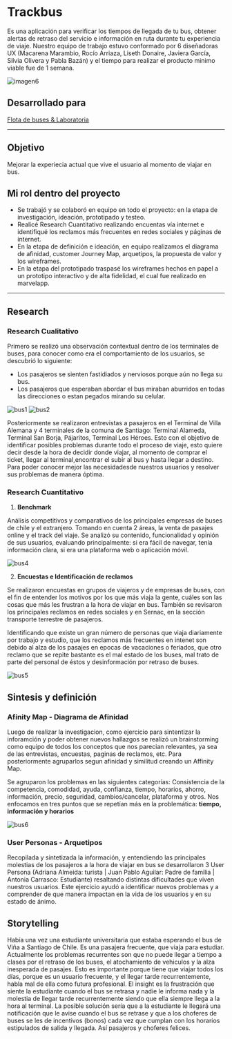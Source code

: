 # Trackbus
Es una aplicación para verificar los tiempos de llegada de tu bus, obtener alertas de retraso del servicio e información en ruta durante tu experiencia de viaje. Nuestro equipo de trabajo estuvo conformado por 6 diseñadoras UX (Macarena Marambio, Rocío Arriaza, Liseth Donaire, Javiera García, Silvia Olivera y Pabla Bazán) y el tiempo para realizar el producto minimo viable fue de 1 semana.

![imagen6](https://user-images.githubusercontent.com/32286870/38166074-4bc38e36-34f4-11e8-9a1a-3e6720b97381.png)

## Desarrollado para 
[Flota de buses & Laboratoria](https://marvelapp.com/7gj565e)

***
## Objetivo
Mejorar la experiecia actual que vive el usuario al momento de viajar en bus.

## Mi rol dentro del proyecto
- Se trabajó y se colaboró en equipo en todo el proyecto: en la etapa de investigación, ideación, prototipado y testeo.
- Realicé Research Cuantitativo realizando encuentas vía internet e identifiqué los reclamos más frecuentes en redes sociales y páginas de internet.
- En la etapa de definición e ideación, en equipo realizamos el diagrama de afinidad, customer Journey Map, arquetipos, la propuesta de valor y los wireframes.
- En la etapa del prototipado traspasé los wireframes hechos en papel a un prototipo interactivo y de alta fidelidad, el cual fue realizado en marvelapp.

***

## Research
### Research Cualitativo

Primero se realizó una observación contextual dentro de los terminales de buses, para conocer como era el comportamiento de los usuarios, se descubrió lo siguiente:
- Los pasajeros se sienten fastidiados y nerviosos porque aún no llega su bus.
- Los pasajeros que esperaban abordar el bus miraban aburridos en todas las direcciones o estan pegados mirando su celular.

![bus1](https://user-images.githubusercontent.com/32286870/38166615-03032aae-34fd-11e8-9552-716703546688.png)
![bus2](https://user-images.githubusercontent.com/32286870/38166725-e9f3ea6a-34fe-11e8-9661-5b7cb111f476.png)

Posteriormente se realizaron entrevistas a pasajeros en el Terminal de Villa Alemana y 4 terminales de la comuna de Santiago: Terminal Alameda, Terminal San Borja, Pájaritos, Terminal Los Héroes. Esto con el objetivo de identificar posibles problemas durante todo el proceso de viaje, esto quiere decir desde la hora de decidir donde viajar, al momento de comprar el ticket, llegar al terminal,encontrar el subir al bus y hasta llegar a destino. Para poder conocer mejor las necesidadesde nuestros usuarios y resolver sus problemas de manera óptima.

### Research Cuantitativo

1. **Benchmark** 

Análisis competitivos y comparativos de los principales empresas de buses de chile y el extranjero. Tomando en cuenta 2 áreas, la venta de pasajes online y el track del viaje. Se analizó su contenido, funcionalidad y opinión de sus usuarios, evaluando principalmente: si era fácil de navegar, tenía información clara, si era una plataforma web o aplicación móvil.

![bus4](https://user-images.githubusercontent.com/32286870/38166898-1f0806d4-3502-11e8-920b-95be7a6e1723.png)

2. **Encuestas e Identificación de reclamos**

Se realizaron encuestas en grupos de viajeros y de empresas de buses, con el fin de entender los motivos por los que más viaja la gente, cuáles son las cosas que más les frustran a la hora de viajar en bus. También se revisaron los principales reclamos en redes sociales y en Sernac, en la sección transporte terrestre de pasajeros.

Identificando que existe un gran número de personas que viaja diariamente por trabajo y estudio, que los reclamos más frecuentes en intenet son debido al alza de los pasajes en epocas de vacaciones o feriados, que otro reclamo que se repite bastante es el mal estado de los buses, mal trato de parte del personal de éstos y desinformación por retraso de buses.

![bus5](https://user-images.githubusercontent.com/32286870/38167232-50d68734-3508-11e8-86f7-3d15cd37908e.png)

## Sintesis y definición

### Afinity Map - Diagrama de Afinidad
Luego de realizar la investigacion, como ejercicio para sintentizar la inforamción y poder obtener nuevos hallazgos se realizó un brainstorming como equipo de todos los conceptos que nos parecian relevantes, ya sea de las entrevistas, encuestas, paginas de reclamos, etc. Para posteriormente agruparlos segun afinidad y similitud creando un Affinity Map.

Se agruparon los problemas en las siguientes categorías: Consistencia de la competencia, comodidad, ayuda, confianza, tiempo, horarios, ahorro, información, precio, seguridad, cambios/cancelar, plataforma y otros. Nos enfocamos en tres puntos que se repetían más en la problemática: **tiempo, información y horarios** 

![bus6](https://user-images.githubusercontent.com/32286870/38168455-b2edad5c-3522-11e8-88df-bcb6431c5e51.png)

### User Personas - Arquetipos
Recopilada y sintetizada la información, y entendiendo las principales molestias de los pasajeros a la hora de viajar en bus se desarrollaron 3 User Persona (Adriana Almeida: turista | Juan Pablo Aguilar: Padre de familia | Antonia Carrasco: Estudiante) resaltando distintas dificultades que viven nuestros usuarios. Este ejercicio ayudó a identificar nuevos problemas y a comprender de que manera impactan en la vida de los usuarios y en su estado de ánimo.

## Storytelling
Había una vez una estudiante universitaria que estaba esperando el bus de Viña a Santiago de Chile. Es una pasajera frecuente, que viaja para estudiar. Actualmente los problemas recurrentes son que no puede llegar a tiempo a clases por el retraso de los buses, el atochamiento de vehiculos y la alza inesperada de pasajes. Esto es importante porque tiene que viajar todos los días, porque es un usuario frecuente, y el llegar tarde recurrentemente, habla mal de ella como futura profesional. El insight es la frustración que siente la estudiante cuando el bus se retrasa y nadie le informa nada y la molestia de llegar tarde recurrentemente siendo que ella siempre llega a la hora al terminal. La posible solución sería que a la estudiante le llegará una notificación que le avise cuando el bus se retrase y que a los choferes de buses se les de incentivos (bonos) cada vez que cumplan con los horarios estipulados de salida y llegada. Así pasajeros y choferes felices.
